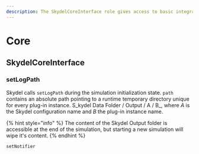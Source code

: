 ```yaml
---
description: The SkydelCoreInterface role gives access to basic integration with Skydel.
---
```


# Core

## SkydelCoreInterface

### setLogPath

Skydel calls `setLogPath` during the simulation initialization state. `path` contains an absolute path pointing to a runtime temporary directory unique for every plug-in instance. S_kydel Data Folder / Output / A / B_, where _A_ is the Skydel configuration name and _B_ the plug-in instance name. 

{% hint style="info" %}
The content of the Skydel Output folder is accessible at the end of the simulation, but starting a new simulation will wipe it's content.
{% endhint %}



  


```text
setNotifier
```

